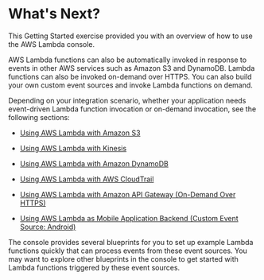 # What's Next?<a name="get-started-what-next"></a>

This Getting Started exercise provided you with an overview of how to use the AWS Lambda console\. 

AWS Lambda functions can also be automatically invoked in response to events in other AWS services such as Amazon S3 and DynamoDB\. Lambda functions can also be invoked on\-demand over HTTPS\. You can also build your own custom event sources and invoke Lambda functions on demand\. 

Depending on your integration scenario, whether your application needs event\-driven Lambda function invocation or on\-demand invocation, see the following sections:

+ [Using AWS Lambda with Amazon S3](with-s3.md)

+ [Using AWS Lambda with Kinesis](with-kinesis.md)

+ [Using AWS Lambda with Amazon DynamoDB](with-ddb.md)

+ [Using AWS Lambda with AWS CloudTrail](with-cloudtrail.md)

+ [Using AWS Lambda with Amazon API Gateway \(On\-Demand Over HTTPS\)](with-on-demand-https.md)

+ [Using AWS Lambda as Mobile Application Backend \(Custom Event Source: Android\)](with-on-demand-custom-android.md)

The console provides several blueprints for you to set up example Lambda functions quickly that can process events from these event sources\. You may want to explore other blueprints in the console to get started with Lambda functions triggered by these event sources\.